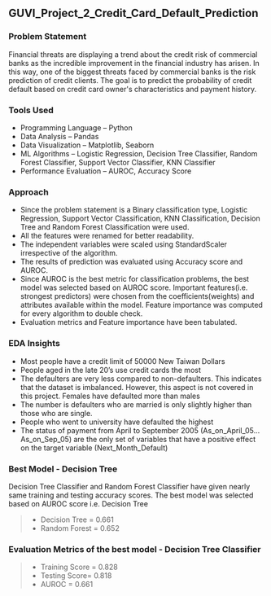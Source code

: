 ## GUVI_Project_2_Credit_Card_Default_Prediction

### Problem Statement
Financial threats are displaying a trend about the credit risk of commercial banks as the incredible improvement in the financial industry has arisen. In this way, one of the biggest threats faced by commercial banks is the risk prediction of credit clients. The goal is to predict the probability of credit default based on credit card owner's characteristics and payment history.

### Tools Used
* Programming Language – Python
* Data Analysis – Pandas
* Data Visualization – Matplotlib, Seaborn
* ML Algorithms – Logistic Regression, Decision Tree Classifier, Random Forest Classifier, Support Vector Classifier, KNN Classifier
* Performance Evaluation – AUROC, Accuracy Score

### Approach
* Since the problem statement is a Binary classification type, Logistic Regression, Support Vector Classification, KNN Classification, Decision Tree and Random Forest Classification were used.
* All the features were renamed for better readability.
* The independent variables were scaled using StandardScaler irrespective of the algorithm.
* The results of prediction was evaluated using Accuracy score and AUROC.
* Since AUROC is the best metric for classification problems, the best model was selected based on AUROC score.
Important  features(i.e. strongest predictors) were chosen from the coefficients(weights) and attributes available within the model. Feature importance was computed for every algorithm to double check.
* Evaluation metrics and Feature importance have been tabulated.

### EDA Insights
* Most people have a credit limit of 50000 New Taiwan Dollars
* People aged in the late 20’s use credit cards the most
* The defaulters are very less compared to non-defaulters. This indicates that the dataset is imbalanced. However, this aspect is not covered in this project.
Females have defaulted more than males
* The number is defaulters who are married is only slightly higher than those who are single.
* People who went to university have defaulted the highest
* The status of payment from April to September 2005 (As_on_April_05…As_on_Sep_05) are the only set of variables that have a positive effect on the target variable (Next_Month_Default)

### Best Model - Decision Tree
Decision Tree Classifier and Random Forest Classifier have given nearly same training and testing accuracy scores.
The best model was selected based on AUROC score i.e. Decision Tree
> * Decision Tree = 0.661
> * Random Forest  = 0.652

### Evaluation Metrics of the best model - Decision Tree Classifier
> * Training Score = 0.828
> * Testing Score= 0.818
> * AUROC = 0.661
